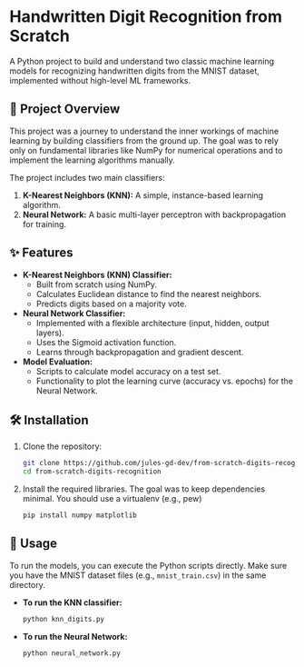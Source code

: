 # Handwritten Digit Recognition from Scratch

A Python project to build and understand two classic machine learning models for recognizing handwritten digits from the MNIST dataset, implemented without high-level ML frameworks.

## 🌟 Project Overview

This project was a journey to understand the inner workings of machine learning by building classifiers from the ground up. The goal was to rely only on fundamental libraries like NumPy for numerical operations and to implement the learning algorithms manually.

The project includes two main classifiers:
1.  **K-Nearest Neighbors (KNN):** A simple, instance-based learning algorithm.
2.  **Neural Network:** A basic multi-layer perceptron with backpropagation for training.

## ✨ Features

- **K-Nearest Neighbors (KNN) Classifier:**
  - Built from scratch using NumPy.
  - Calculates Euclidean distance to find the nearest neighbors.
  - Predicts digits based on a majority vote.
- **Neural Network Classifier:**
  - Implemented with a flexible architecture (input, hidden, output layers).
  - Uses the Sigmoid activation function.
  - Learns through backpropagation and gradient descent.
- **Model Evaluation:**
  - Scripts to calculate model accuracy on a test set.
  - Functionality to plot the learning curve (accuracy vs. epochs) for the Neural Network.

## 🛠️ Installation

1.  Clone the repository:
    ```bash
    git clone https://github.com/jules-gd-dev/from-scratch-digits-recognition
    cd from-scratch-digits-recognition
    ```
2.  Install the required libraries. The goal was to keep dependencies minimal. You should use a virtualenv (e.g., pew)
    ```bash
    pip install numpy matplotlib
    ```

## 🚀 Usage

To run the models, you can execute the Python scripts directly. Make sure you have the MNIST dataset files (e.g., `mnist_train.csv`) in the same directory.

- **To run the KNN classifier:**
  ```bash
  python knn_digits.py
  ```

- **To run the Neural Network:**
  ```bash
  python neural_network.py
  ```